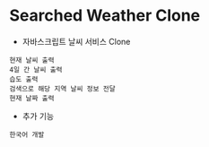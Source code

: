 # Searched Weather Clone

* 자바스크립트 날씨 서비스 Clone
```
현재 날씨 출력
4일 간 날씨 출력
습도 출력
검색으로 해당 지역 날씨 정보 전달
현재 날짜 출력
```

* 추가 기능
```
한국어 개발
```